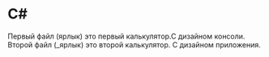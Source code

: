 # C#
Первый файл (ярлык) это первый калькулятор.С дизайном консоли.
Второй файл (_ярлык) это второй калькулятор. С дизайном приложения.
